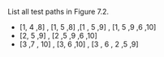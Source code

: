 List all test paths in Figure 7.2.
- [1, 4 ,8] , [1, 5 ,8]  ,[1 , 5 ,9] , [1, 5 ,9 ,6 ,10]
- [2, 5 ,9]  , [2 ,5 ,9 ,6 ,10]
- [3 ,7 , 10] , [3, 6 ,10] , [3 , 6 , 2 ,5 ,9]